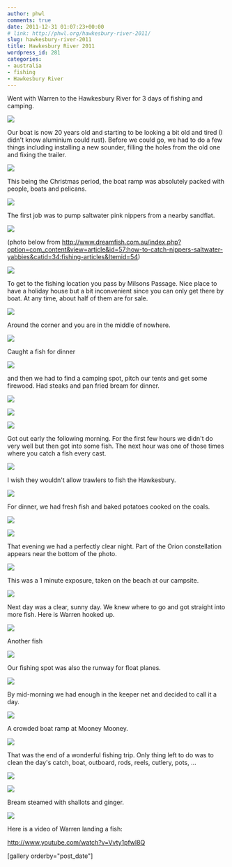```yaml
---
author: phwl
comments: true
date: 2011-12-31 01:07:23+00:00
# link: http://phwl.org/hawkesbury-river-2011/
slug: hawkesbury-river-2011
title: Hawkesbury River 2011
wordpress_id: 281
categories:
- australia
- fishing
- Hawkesbury River
---
```


Went with Warren to the Hawkesbury River for 3 days of fishing and camping.

![](http://www.phwl.org/wp-content/uploads/2011/12/PC284255.jpg)

<!-- more -->

Our boat is now 20 years old and starting to be looking a bit old and tired (I didn't know aluminium could rust). Before we could go, we had to do a few things including installing a new sounder, filling the holes from the old one and fixing the trailer.

![](http://www.phwl.org/wp-content/uploads/2011/12/IMG_3807.jpg)

This being the Christmas period, the boat ramp was absolutely packed with people, boats and pelicans.

![](http://www.phwl.org/wp-content/uploads/2011/12/IMG_3852.jpg)

The first job was to pump saltwater pink nippers from a nearby sandflat.

![](http://www.phwl.org/wp-content/uploads/2011/12/IMG_3854.jpg)

(photo below from http://www.dreamfish.com.au/index.php?option=com_content&view=article&id=57:how-to-catch-nippers-saltwater-yabbies&catid=34:fishing-articles&Itemid=54)

![](http://www.phwl.org/wp-content/uploads/2011/12/yabby-08.gif)

To get to the fishing location you pass by Milsons Passage. Nice place to have a holiday house but a bit inconvenient since you can only get there by boat. At any time, about half of them are for sale.

![](http://www.phwl.org/wp-content/uploads/2011/12/IMG_3858.jpg)

Around the corner and you are in the middle of nowhere.

![](http://www.phwl.org/wp-content/uploads/2011/12/IMG_3906.jpg)

Caught a fish for dinner

![](http://www.phwl.org/wp-content/uploads/2011/12/IMG_3837.jpg)

and then we had to find a camping spot, pitch our tents and get some firewood. Had steaks and pan fried bream for dinner.

![](http://www.phwl.org/wp-content/uploads/2011/12/IMG_3871.jpg)

![](http://www.phwl.org/wp-content/uploads/2011/12/IMG_3815.jpg)

![](http://www.phwl.org/wp-content/uploads/2011/12/IMG_3819.jpg)

Got out early the following morning. For the first few hours we didn't do very well but then got into some fish. The next hour was one of those times where you catch a fish every cast.

![](http://www.phwl.org/wp-content/uploads/2011/12/IMG_3842.jpg)

I wish they wouldn't allow trawlers to fish the Hawkesbury.

![](http://www.phwl.org/wp-content/uploads/2011/12/IMG_3902.jpg)

For dinner, we had fresh fish and baked potatoes cooked on the coals.

![](http://www.phwl.org/wp-content/uploads/2011/12/IMG_3879.jpg)

![](http://www.phwl.org/wp-content/uploads/2011/12/IMG_3885.jpg)

That evening we had a perfectly clear night. Part of the Orion constellation appears near the bottom of the photo.

![](http://www.phwl.org/wp-content/uploads/2011/12/PC294266.jpg)

This was a 1 minute exposure, taken on the beach at our campsite.

![](http://www.phwl.org/wp-content/uploads/2011/12/PC294265.jpg)

Next day was a clear, sunny day. We knew where to go and got straight into more fish. Here is Warren hooked up.

![](http://www.phwl.org/wp-content/uploads/2011/12/IMG_3888.jpg)

Another fish

![](http://www.phwl.org/wp-content/uploads/2011/12/IMG_3863.jpg)

Our fishing spot was also the runway for float planes.

![](http://www.phwl.org/wp-content/uploads/2011/12/IMG_3865.jpg)

By mid-morning we had enough in the keeper net and decided to call it a day.

![](http://www.phwl.org/wp-content/uploads/2011/12/IMG_3895.jpg)

A crowded boat ramp at Mooney Mooney.

![](http://www.phwl.org/wp-content/uploads/2011/12/IMG_3908.jpg)

That was the end of a wonderful fishing trip. Only thing left to do was to clean the day's catch, boat, outboard, rods, reels, cutlery, pots, ...

![](http://www.phwl.org/wp-content/uploads/2011/12/IMG_3909.jpg)

![](http://www.phwl.org/wp-content/uploads/2011/12/IMG_3911.jpg)

Bream steamed with shallots and ginger.

![](http://www.phwl.org/wp-content/uploads/2011/12/P1110157.jpg)

Here is a video of Warren landing a fish:

http://www.youtube.com/watch?v=Vvty1pfwl8Q

[gallery orderby="post_date"]
